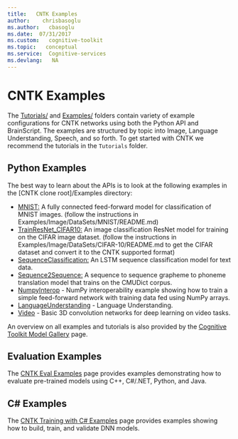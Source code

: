 ```yaml
---
title:   CNTK Examples
author:    chrisbasoglu
ms.author:   cbasoglu
ms.date:  07/31/2017
ms.custom:   cognitive-toolkit
ms.topic:   conceptual
ms.service:  Cognitive-services
ms.devlang:   NA
---
```


# CNTK Examples

The [Tutorials/](https://github.com/Microsoft/CNTK/blob/master/Tutorials/) and
[Examples/](https://github.com/Microsoft/CNTK/blob/master/Examples/) folders
contain variety of example configurations for CNTK networks using both the
Python API and BrainScript.
The examples are structured by topic into Image, Language Understanding,
Speech, and so forth. To get started with CNTK we recommend the tutorials in
the `Tutorials` folder.

## Python Examples

The best way to learn about the APIs is to look at the following examples in the [CNTK clone root]/Examples directory:
* [MNIST:](https://github.com/Microsoft/CNTK/tree/release/2.2/Examples/Image/Classification/MLP/Python/SimpleMNIST.py) A fully connected feed-forward model for classification of MNIST images. (follow the instructions in Examples/Image/DataSets/MNIST/README.md)
* [TrainResNet_CIFAR10:](https://github.com/Microsoft/CNTK/tree/release/2.2/Examples/Image/Classification/ResNet/Python/TrainResNet_CIFAR10.py) An image classification ResNet model for training on the CIFAR image dataset. (follow the instructions in Examples/Image/DataSets/CIFAR-10/README.md to get the CIFAR dataset and convert it to the CNTK supported format)
* [SequenceClassification:](https://github.com/Microsoft/CNTK/tree/release/2.2/Examples/SequenceClassification/SimpleExample/Python/SequenceClassification.py) An LSTM sequence classification model for text data.
* [Sequence2Sequence:](https://github.com/Microsoft/CNTK/tree/release/2.2/Examples/SequenceToSequence/CMUDict/Python/Sequence2Sequence.py) A sequence to sequence grapheme to phoneme translation model that trains on the CMUDict corpus.
* [NumpyInterop](https://github.com/Microsoft/CNTK/tree/release/2.2/Tutorials/NumpyInterop/FeedForwardNet.py) - NumPy interoperability example showing how to train a simple feed-forward network with training data fed using NumPy arrays.
* [LanguageUnderstanding](https://github.com/Microsoft/CNTK/tree/release/2.2/Examples/LanguageUnderstanding/ATIS/Python/LanguageUnderstanding.py) - Language Understanding.
* [Video](https://github.com/Microsoft/CNTK/tree/release/2.2/Examples/Video/GettingStarted/Python/Conv3D_UCF11.py) - Basic 3D convolution networks for deep learning on video tasks.

An overview on all examples and tutorials is also provided by the
[Cognitive Toolkit Model Gallery](http://www.microsoft.com/en-us/cognitive-toolkit/features/model-gallery/) page.

## Evaluation Examples

The [CNTK Eval Examples](./CNTK-Eval-Examples.md) page provides examples demonstrating how to evaluate pre-trained models using C++, C#/.NET, Python, and Java.

## C# Examples
The [CNTK Training with C# Examples](./CNTK-CSharp-Examples.md) page provides examples showing how to build, train, and validate DNN models. 
